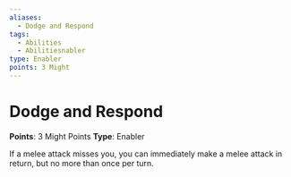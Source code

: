 ```yaml
---
aliases:
  - Dodge and Respond
tags:
  - Abilities
  - Abilitiesnabler
type: Enabler
points: 3 Might
---
```


# Dodge and Respond

**Points**: 3 Might Points
**Type**: Enabler

If a melee attack misses you, you can immediately make a melee attack in return, but no more than once per turn.
